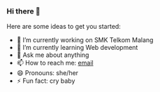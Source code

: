 ### Hi there 👋

Here are some ideas to get you started:

- 🔭 I’m currently working on SMK Telkom Malang
- 🌱 I’m currently learning Web development
- 💬 Ask me about anything 
- 📫 How to reach me:  [email](mailto:dhea2326@gmail.com)
- 😄 Pronouns: she/her
- ⚡ Fun fact: cry baby 
